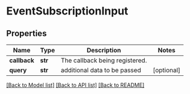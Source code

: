 # EventSubscriptionInput

## Properties
Name | Type | Description | Notes
------------ | ------------- | ------------- | -------------
**callback** | **str** | The callback being registered. | 
**query** | **str** | additional data to be passed | [optional] 

[[Back to Model list]](../README.md#documentation-for-models) [[Back to API list]](../README.md#documentation-for-api-endpoints) [[Back to README]](../README.md)



